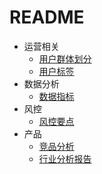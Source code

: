 # README

* 运营相关
  * [用户群体划分](yun-ying-xiang-guan/yong-hu-qun-ti-hua-fen.md)
  * [用户标签](yun-ying-xiang-guan/yong-hu-biao-qian.md)
* 数据分析
  * [数据指标](shu-ju-fen-xi/shu-ju-zhi-biao.md)
* 风控
  * [风控要点](feng-kong/untitled.md)
* 产品
  * [竞品分析](chan-pin/jing-pin-fen-xi.md)
  * [行业分析报告](chan-pin/hang-ye-fen-xi.md)



